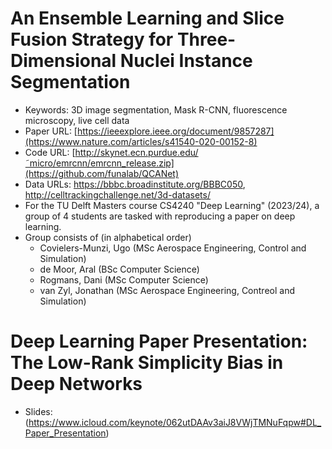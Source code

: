 # An Ensemble Learning and Slice Fusion Strategy for Three-Dimensional Nuclei Instance Segmentation
- Keywords: 3D image segmentation, Mask R-CNN, fluorescence microscopy, live cell data
- Paper URL: [https://ieeexplore.ieee.org/document/9857287](https://www.nature.com/articles/s41540-020-00152-8)
- Code URL: [http://skynet.ecn.purdue.edu/˜micro/emrcnn/emrcnn_release.zip](https://github.com/funalab/QCANet)
- Data URLs: https://bbbc.broadinstitute.org/BBBC050, http://celltrackingchallenge.net/3d-datasets/
- For the TU Delft Masters course CS4240 "Deep Learning" (2023/24), a group of 4 students are tasked with reproducing a paper on deep learning.
- Group consists of (in alphabetical order)
  - Covielers-Munzi, Ugo (MSc Aerospace Engineering, Control and Simulation)
  - de Moor, Aral (BSc Computer Science)
  - Rogmans, Dani (MSc Computer Science)
  - van Zyl, Jonathan (MSc Aerospace Engineering, Contreol and Simulation)


# Deep Learning Paper Presentation: The Low-Rank Simplicity Bias in Deep Networks
- Slides: (https://www.icloud.com/keynote/062utDAAv3aiJ8VWjTMNuFqpw#DL_Paper_Presentation)
